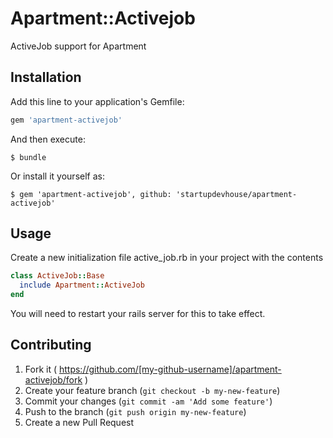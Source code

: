 # Apartment::Activejob

ActiveJob support for Apartment

## Installation

Add this line to your application's Gemfile:

```ruby
gem 'apartment-activejob'
```

And then execute:

    $ bundle

Or install it yourself as:

    $ gem 'apartment-activejob', github: 'startupdevhouse/apartment-activejob'

## Usage

Create a new initialization file active_job.rb in your project with the contents

```ruby
class ActiveJob::Base
  include Apartment::ActiveJob
end
```

You will need to restart your rails server for this to take effect.

## Contributing

1. Fork it ( https://github.com/[my-github-username]/apartment-activejob/fork )
2. Create your feature branch (`git checkout -b my-new-feature`)
3. Commit your changes (`git commit -am 'Add some feature'`)
4. Push to the branch (`git push origin my-new-feature`)
5. Create a new Pull Request
